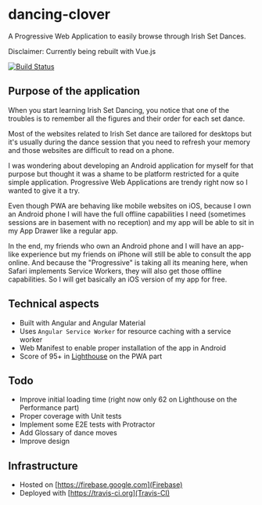 # dancing-clover

A Progressive Web Application to easily browse through Irish Set Dances.

Disclaimer: Currently being rebuilt with Vue.js

[![Build Status](https://travis-ci.org/FabriceMk/dancing-clover.svg?branch=master)](https://travis-ci.org/FabriceMk/dancing-clover)

## Purpose of the application

When you start learning Irish Set Dancing, you notice that one of the troubles is to remember all the figures and their order for each set dance.

Most of the websites related to Irish Set dance are tailored for desktops but it's usually during the dance session that you need to refresh your memory and those websites are difficult to read on a phone.

I was wondering about developing an Android application for myself for that purpose but thought it was a shame to be platform restricted for a quite simple application. Progressive Web Applications are trendy right now so I wanted to give it a try.

Even though PWA are behaving like mobile websites on iOS, because I own an Android phone I will have the full offline capabilities I need (sometimes sessions are in basement with no reception) and my app will be able to sit in my App Drawer like a regular app.

In the end, my friends who own an Android phone and I will have an app-like experience but my friends on iPhone will still be able to consult the app online. And because the "Progressive" is taking all its meaning here, when Safari implements Service Workers, they will also get those offline capabilities. So I will get basically an iOS version of my app for free.

## Technical aspects

* Built with Angular and Angular Material
* Uses `Angular Service Worker` for resource caching with a service worker
* Web Manifest to enable proper installation of the app in Android
* Score of 95+ in [Lighthouse](https://developers.google.com/web/tools/lighthouse/) on the PWA part

## Todo

* Improve initial loading time (right now only 62 on Lighthouse on the Performance part)
* Proper coverage with Unit tests
* Implement some E2E tests with Protractor
* Add Glossary of dance moves
* Improve design

## Infrastructure

* Hosted on [https://firebase.google.com](Firebase)
* Deployed with [https://travis-ci.org](Travis-CI)
